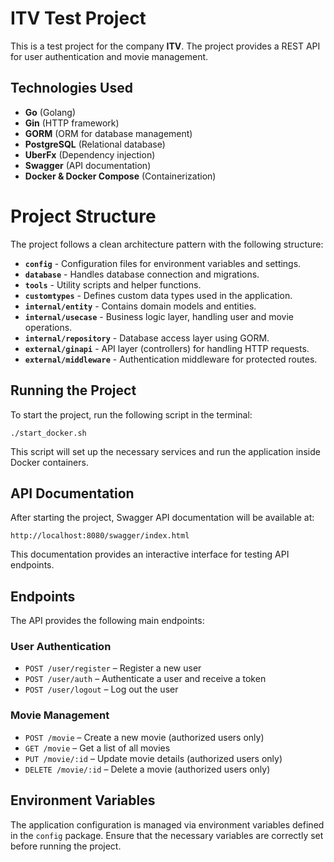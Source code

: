 # ITV Test Project

This is a test project for the company **ITV**. The project provides a REST API for user authentication and movie management.

## Technologies Used

- **Go** (Golang)
- **Gin** (HTTP framework)
- **GORM** (ORM for database management)
- **PostgreSQL** (Relational database)
- **UberFx** (Dependency injection)
- **Swagger** (API documentation)
- **Docker & Docker Compose** (Containerization)

# Project Structure

The project follows a clean architecture pattern with the following structure:
- **`config`** - Configuration files for environment variables and settings.
- **`database`** - Handles database connection and migrations.
- **`tools`** - Utility scripts and helper functions.
- **`customtypes`** - Defines custom data types used in the application.
- **`internal/entity`** - Contains domain models and entities.
- **`internal/usecase`** - Business logic layer, handling user and movie operations.
- **`internal/repository`** - Database access layer using GORM.
- **`external/ginapi`** - API layer (controllers) for handling HTTP requests.
- **`external/middleware`** - Authentication middleware for protected routes.

## Running the Project

To start the project, run the following script in the terminal:

```
./start_docker.sh
```

This script will set up the necessary services and run the application inside Docker containers.

## API Documentation

After starting the project, Swagger API documentation will be available at:

```
http://localhost:8080/swagger/index.html
```

This documentation provides an interactive interface for testing API endpoints.

## Endpoints

The API provides the following main endpoints:

### User Authentication
- `POST /user/register` – Register a new user
- `POST /user/auth` – Authenticate a user and receive a token
- `POST /user/logout` – Log out the user

### Movie Management
- `POST /movie` – Create a new movie (authorized users only)
- `GET /movie` – Get a list of all movies
- `PUT /movie/:id` – Update movie details (authorized users only)
- `DELETE /movie/:id` – Delete a movie (authorized users only)

## Environment Variables

The application configuration is managed via environment variables defined in the `config` package. Ensure that the necessary variables are correctly set before running the project.

